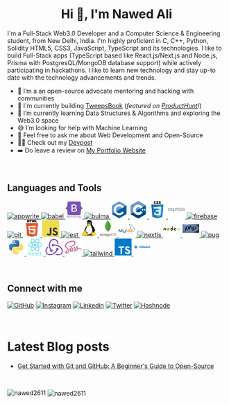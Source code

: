 <h1 align="center">Hi 👋, I'm Nawed Ali</h1>

I'm a Full-Stack Web3.0 Developer and a Computer Science & Engineering student, from New Delhi, India. I'm highly proficient in C, C++, Python, Solidity HTML5, CSS3, JavaScript, TypeScript and its technologies. I like to build Full-Stack apps (TypeScript based like React.js/Next.js and Node.js, Prisma with PostgresQL/MongoDB database support) while actively participating in hackathons. I like to learn new technology and stay up-to date with the technology advancements and trends.

- 🤖 I’m a an open-source advocate mentoring and hacking with communities
- 🔨 I'm currently building [TweepsBook](https://tweepsbook.com/) (<i>featured on [ProductHunt](https://twitter.com/ProductHunt/status/1548427555677474816?s=20&t=AzliEdtur5Ts8O5UDRnFbg)!</i>)
- 📖 I’m currently learning Data Structures & Algorithms and exploring the Web3.0 space
- 😅 I’m looking for help with Machine Learning
- 💭 Feel free to ask me about Web Development and Open-Source
- 🧑‍💻 Check out my [Devpost](https://devpost.com/nawed2611?ref_content=user-portfolio&ref_feature=portfolio&ref_medium=global-nav)
- ➡️ Do leave a review on [My Portfolio Website](https://nawedali.tech/)

<br/>

##  Languages and Tools
<p align="left"> <a href="https://appwrite.io" target="_blank" rel="noreferrer"> <img src="https://www.vectorlogo.zone/logos/appwriteio/appwriteio-icon.svg" alt="appwrite" width="40" height="40"/> </a> <a href="https://babeljs.io/" target="_blank" rel="noreferrer"> <img src="https://www.vectorlogo.zone/logos/babeljs/babeljs-icon.svg" alt="babel" width="40" height="40"/> </a> <a href="https://getbootstrap.com" target="_blank" rel="noreferrer"> <img src="https://raw.githubusercontent.com/devicons/devicon/master/icons/bootstrap/bootstrap-plain-wordmark.svg" alt="bootstrap" width="40" height="40"/> </a> <a href="https://bulma.io/" target="_blank" rel="noreferrer"> <img src="https://raw.githubusercontent.com/gilbarbara/logos/804dc257b59e144eaca5bc6ffd16949752c6f789/logos/bulma.svg" alt="bulma" width="40" height="40"/> </a> <a href="https://www.cprogramming.com/" target="_blank" rel="noreferrer"> <img src="https://raw.githubusercontent.com/devicons/devicon/master/icons/c/c-original.svg" alt="c" width="40" height="40"/> </a> <a href="https://www.w3schools.com/cpp/" target="_blank" rel="noreferrer"> <img src="https://raw.githubusercontent.com/devicons/devicon/master/icons/cplusplus/cplusplus-original.svg" alt="cplusplus" width="40" height="40"/> </a> <a href="https://www.w3schools.com/css/" target="_blank" rel="noreferrer"> <img src="https://raw.githubusercontent.com/devicons/devicon/master/icons/css3/css3-original-wordmark.svg" alt="css3" width="40" height="40"/> </a> <a href="https://expressjs.com" target="_blank" rel="noreferrer"> <img src="https://raw.githubusercontent.com/devicons/devicon/master/icons/express/express-original-wordmark.svg" alt="express" width="40" height="40"/> </a> <a href="https://firebase.google.com/" target="_blank" rel="noreferrer"> <img src="https://www.vectorlogo.zone/logos/firebase/firebase-icon.svg" alt="firebase" width="40" height="40"/> </a> <a href="https://git-scm.com/" target="_blank" rel="noreferrer"> <img src="https://www.vectorlogo.zone/logos/git-scm/git-scm-icon.svg" alt="git" width="40" height="40"/> </a> <a href="https://www.w3.org/html/" target="_blank" rel="noreferrer"> <img src="https://raw.githubusercontent.com/devicons/devicon/master/icons/html5/html5-original-wordmark.svg" alt="html5" width="40" height="40"/> </a> <a href="https://developer.mozilla.org/en-US/docs/Web/JavaScript" target="_blank" rel="noreferrer"> <img src="https://raw.githubusercontent.com/devicons/devicon/master/icons/javascript/javascript-original.svg" alt="javascript" width="40" height="40"/> </a> <a href="https://jestjs.io" target="_blank" rel="noreferrer"> <img src="https://www.vectorlogo.zone/logos/jestjsio/jestjsio-icon.svg" alt="jest" width="40" height="40"/> </a> <a href="https://www.linux.org/" target="_blank" rel="noreferrer"> <img src="https://raw.githubusercontent.com/devicons/devicon/master/icons/linux/linux-original.svg" alt="linux" width="40" height="40"/> </a> <a href="https://www.mongodb.com/" target="_blank" rel="noreferrer"> <img src="https://raw.githubusercontent.com/devicons/devicon/master/icons/mongodb/mongodb-original-wordmark.svg" alt="mongodb" width="40" height="40"/> </a> <a href="https://www.mysql.com/" target="_blank" rel="noreferrer"> <img src="https://raw.githubusercontent.com/devicons/devicon/master/icons/mysql/mysql-original-wordmark.svg" alt="mysql" width="40" height="40"/> </a> <a href="https://nextjs.org/" target="_blank" rel="noreferrer"> <img src="https://cdn.worldvectorlogo.com/logos/nextjs-2.svg" alt="nextjs" width="40" height="40"/> </a> <a href="https://nodejs.org" target="_blank" rel="noreferrer"> <img src="https://raw.githubusercontent.com/devicons/devicon/master/icons/nodejs/nodejs-original-wordmark.svg" alt="nodejs" width="40" height="40"/> </a> <a href="https://www.php.net" target="_blank" rel="noreferrer"> <img src="https://raw.githubusercontent.com/devicons/devicon/master/icons/php/php-original.svg" alt="php" width="40" height="40"/> </a> <a href="https://pugjs.org" target="_blank" rel="noreferrer"> <img src="https://cdn.worldvectorlogo.com/logos/pug.svg" alt="pug" width="40" height="40"/> </a> <a href="https://www.python.org" target="_blank" rel="noreferrer"> <img src="https://raw.githubusercontent.com/devicons/devicon/master/icons/python/python-original.svg" alt="python" width="40" height="40"/> </a> <a href="https://reactjs.org/" target="_blank" rel="noreferrer"> <img src="https://raw.githubusercontent.com/devicons/devicon/master/icons/react/react-original-wordmark.svg" alt="react" width="40" height="40"/> </a> <a href="https://redux.js.org" target="_blank" rel="noreferrer"> <img src="https://raw.githubusercontent.com/devicons/devicon/master/icons/redux/redux-original.svg" alt="redux" width="40" height="40"/> </a> <a href="https://sass-lang.com" target="_blank" rel="noreferrer"> <img src="https://raw.githubusercontent.com/devicons/devicon/master/icons/sass/sass-original.svg" alt="sass" width="40" height="40"/> </a> <a href="https://tailwindcss.com/" target="_blank" rel="noreferrer"> <img src="https://www.vectorlogo.zone/logos/tailwindcss/tailwindcss-icon.svg" alt="tailwind" width="40" height="40"/> </a> <a href="https://www.typescriptlang.org/" target="_blank" rel="noreferrer"> <img src="https://raw.githubusercontent.com/devicons/devicon/master/icons/typescript/typescript-original.svg" alt="typescript" width="40" height="40"/> </a> <a href="https://webpack.js.org" target="_blank" rel="noreferrer"> <img src="https://raw.githubusercontent.com/devicons/devicon/d00d0969292a6569d45b06d3f350f463a0107b0d/icons/webpack/webpack-original-wordmark.svg" alt="webpack" width="40" height="40"/> </a> </p>

<br/>

## Connect with me

[![GitHub](https://img.shields.io/badge/GitHub-100000?style=for-the-badge&logo=github&logoColor=black&target=_blank)](https://www.github.com/nawed2611)
[![Instagram](https://img.shields.io/badge/Instagram-E4405F?style=for-the-badge&logo=instagram&logoColor=black&target=_blank)](https://www.instagram.com/nawed.alli/)
[![Linkedin](https://img.shields.io/badge/linkedin-0A66C2?style=for-the-badge&logo=linkedin&logoColor=black&target=_blank)](https://www.linkedin.com/in/nawedali/)
[![Twitter](https://img.shields.io/twitter/follow/nawed2611?logo=twitter&style=for-the-badge&target=_blank)](https://twitter.com/nawed2611)
[![Hashnode](https://cdn.hashnode.com/res/hashnode/image/upload/v1611902473383/CDyAuTy75.png?auto=compress&width=30)](https://twitter.com/nawed2611)

<br/>

# Latest Blog posts

<!-- BLOG-POST-LIST:START -->
- [Get Started with Git and GitHub: A Beginner&#39;s Guide to Open-Source](https://nawedali.hashnode.dev/get-started-with-git-and-github-a-beginners-guide-to-open-source)
<!-- BLOG-POST-LIST:END -->

<br/>

<p><img align="left" src="https://github-readme-stats.vercel.app/api/top-langs?username=nawed2611&theme=github_dark" alt="nawed2611" /></p>

<p>&nbsp;<img align="center" src="https://github-readme-stats.vercel.app/api?username=nawed2611&theme=github_dark&show_icons=true&count-private=true" alt="nawed2611" /></p>
